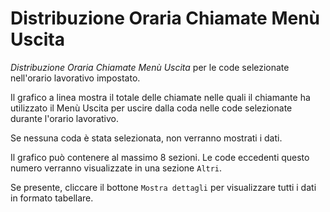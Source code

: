 # Distribuzione Oraria Chiamate Menù Uscita

*Distribuzione Oraria Chiamate Menù Uscita* per le code selezionate
nell'orario lavorativo impostato.

Il grafico a linea mostra il totale delle chiamate nelle quali il 
chiamante ha utilizzato il Menù Uscita per uscire dalla coda nelle code 
selezionate durante l'orario lavorativo.

Se nessuna coda è stata selezionata, non verranno mostrati i dati.

Il grafico può contenere al massimo 8 sezioni. Le code eccedenti questo
numero verranno visualizzate in una sezione `Altri`.

Se presente, cliccare il bottone `Mostra dettagli` per visualizzare
tutti i dati in formato tabellare.

